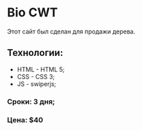 # Bio CWT
Этот сайт был сделан для продажи дерева. 
## Технологии: 
* HTML - HTML 5; 
* CSS - CSS 3; 
* JS - swiperjs; 
### Сроки: 3 дня;
### Цена: $40
